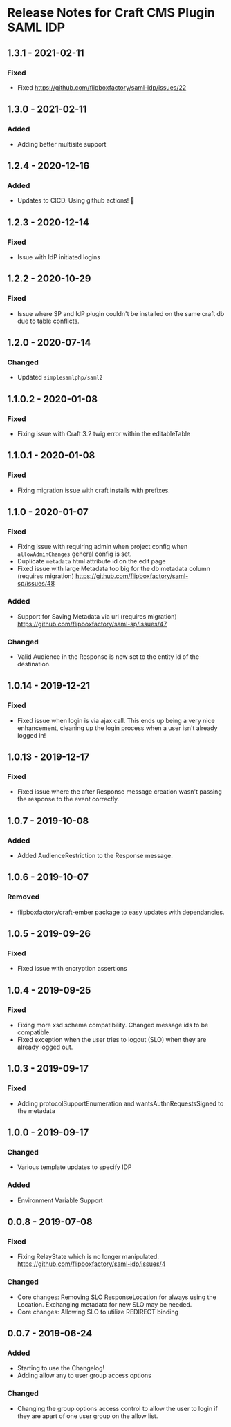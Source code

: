 # Release Notes for Craft CMS Plugin SAML IDP

## 1.3.1 - 2021-02-11
### Fixed
- Fixed https://github.com/flipboxfactory/saml-idp/issues/22

## 1.3.0 - 2021-02-11
### Added
- Adding better multisite support

## 1.2.4 - 2020-12-16
### Added
- Updates to CICD. Using github actions! 🚀

## 1.2.3 - 2020-12-14
### Fixed
- Issue with IdP initiated logins

## 1.2.2 - 2020-10-29
### Fixed
- Issue where SP and IdP plugin couldn't be installed on the same craft db due to table conflicts.

## 1.2.0 - 2020-07-14
### Changed
- Updated `simplesamlphp/saml2`

## 1.1.0.2 - 2020-01-08
### Fixed
- Fixing issue with Craft 3.2 twig error within the editableTable

## 1.1.0.1 - 2020-01-08
### Fixed
- Fixing migration issue with craft installs with prefixes.

## 1.1.0 - 2020-01-07
### Fixed
- Fixing issue with requiring admin when project config when `allowAdminChanges` general config is set.
- Duplicate `metadata` html attribute id on the edit page
- Fixed issue with large Metadata too big for the db metadata column (requires migration) https://github.com/flipboxfactory/saml-sp/issues/48

### Added
- Support for Saving Metadata via url (requires migration) https://github.com/flipboxfactory/saml-sp/issues/47

### Changed
- Valid Audience in the Response is now set to the entity id of the destination.

## 1.0.14 - 2019-12-21
### Fixed
- Fixed issue when login is via ajax call. This ends up being a very nice enhancement, cleaning up the login process when a user isn't already logged in!

## 1.0.13 - 2019-12-17
### Fixed 
- Fixed issue where the after Response message creation wasn't passing the response to the event correctly.

## 1.0.7 - 2019-10-08
### Added
- Added AudienceRestriction to the Response message.

## 1.0.6 - 2019-10-07
### Removed
- flipboxfactory/craft-ember package to easy updates with dependancies.

## 1.0.5 - 2019-09-26

### Fixed
- Fixed issue with encryption assertions

## 1.0.4 - 2019-09-25

### Fixed
- Fixing more xsd schema compatibility. Changed message ids to be compatible.
- Fixed exception when the user tries to logout (SLO) when they are already logged out.

## 1.0.3 - 2019-09-17

### Fixed 
- Adding protocolSupportEnumeration and wantsAuthnRequestsSigned to the metadata

## 1.0.0 - 2019-09-17

### Changed
- Various template updates to specify IDP
### Added
- Environment Variable Support

## 0.0.8 - 2019-07-08

### Fixed
- Fixing RelayState which is no longer manipulated. https://github.com/flipboxfactory/saml-idp/issues/4

### Changed
- Core changes: Removing SLO ResponseLocation for always using the Location. Exchanging metadata for new SLO may be needed.
- Core changes: Allowing SLO to utilize REDIRECT binding

## 0.0.7 - 2019-06-24

### Added
- Starting to use the Changelog!
- Adding allow any to user group access options

### Changed
- Changing the group options access control to allow the user to login if they are 
apart of one user group on the allow list.

